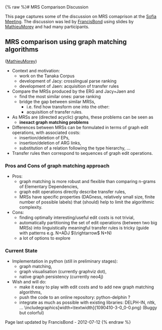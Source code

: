 {% raw %}# MRS Comparison Discussion

This page captures some of the discussion on MRS comaprison at the
[Sofia Meeting](../SofiaTop). The discussion was led by
[FrancisBond](https://blog.inductorsoftware.com/docsproto/tools/FrancisBond) using slides by [MathieuMorey](/MathieuMorey)
and had many participants.

## MRS comparison using graph matching algorithms

([MathieuMorey](/MathieuMorey))

- Context and motivation:
  - work on the Tanaka Corpus
  - development of Jacy: crosslingual parse ranking
  - development of Jaen: acquisition of transfer rules
- Compare the MRSs produced by the ERG and Jacy+Jaen and
  - find the most similar ones: parse ranking
  - bridge the gap between similar MRSs,
    - i.e. find how transform one into the other:
    - acquisition of transfer rules.
- As MRSs are (directed acyclic) graphs, these problems can be seen as
  - **inexact graph matching problems**
- Differences between MRSs can be formulated in terms of graph edit
operations, with associated costs:
  - insertion/deletion of EPs,
  - insertion/deletion of ARG links,
  - substitution of a relation following the type hierarchy, ...
- Transfer rules then correspond to sequences of graph edit
operations.

### Pros and Cons of graph matching approach

- Pros:
  - graph matching is more robust and flexible than comparing
n-grams of Elementary Dependencies,
  - graph edit operations directly describe transfer rules,
  - MRSs have specific properties (DAGness, relatively small size,
finite number of possible labels) that (should) help to limit
the algorithmic complexity.
- Cons:
  - finding optimally interesting/useful edit costs is not trivial,
  - automatically partitioning the set of edit operations (between
two big MRSs) into linguistically meaningful transfer rules is
tricky (guide with patterns e.g. N+ADJ $\\rightarrow$ N+N)
  - a lot of options to explore

### Current State

- Implementation in python (still in preliminary stages):
  - graph matching,
  - graph visualisation (currently graphviz dot),
  - native graph persistency (currently neo4j)
- Wish and will do:
  - make it easy to play with edit costs and to add new graph
matching algorithms,
  - push the code to an online repository: python-delphin ?
  - integrate as much as possible with existing libraries: DELPH-IN,
nltk, ...
\\includegraphics\[width=\\textwidth\]{1090410-3-0\_0-0.png}
(Buggy but colorful)

Page last updated by FrancisBond - 2012-07-12
{% endraw %}